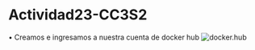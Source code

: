 # Actividad23-CC3S2

• Creamos e ingresamos a nuestra cuenta de docker hub 
![docker.hub](https://github.com/alexmzztt/Actividad23-CC3S2/blob/main/.assets/docker.hub.jpg)
